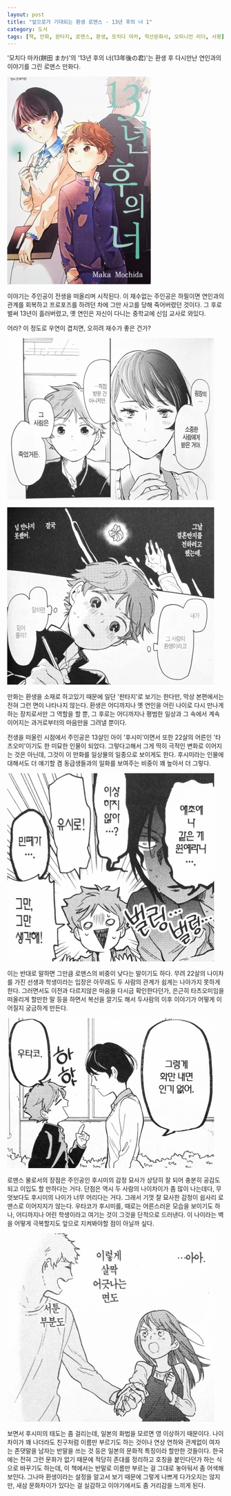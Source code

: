 ```yaml
---
layout: post
title: "앞으로가 기대되는 환생 로맨스 - 13년 후의 너 1"
category: 도서
tags: [책, 만화, 판타지, 로맨스, 환생, 모치다 마카, 학산문화사, 오피니언 리더, 서평]
---
```


'모치다 마카(餅田 まか)'의
'13년 후의 너(13年後の君)'는
환생 후 다시만난 연인과의 이야기를 그린 로맨스 만화다.

![표지](/images/13-nengo-no-kimi-1-comic-book-cover.jpg)

이야기는 주인공이 전생을 떠올리며 시작된다.
이 재수없는 주인공은 하필이면 연인과의 관계를 회복하고 프로포즈를 하려던 차에
그만 사고를 당해 죽어버렸던 것이다.
그 후로 벌써 13년이 흘러버렸고, 옛 연인은 자신이 다니는 중학교에 신임 교사로 와있다.

어라? 이 정도로 우연이 겹치면, 오히려 재수가 좋은 건가?

![5](/images/13-nengo-no-kimi-1-comic-book-p005.jpg)

![6](/images/13-nengo-no-kimi-1-comic-book-p006.jpg)

만화는 환생을 소재로 하고있기 때문에 일단 '판타지'로 보기는 한다만,
막상 본편에서는 전혀 그런 면이 나타나지 않는다.
환생은 어디까지나 옛 연인을 어린 나이로 다시 만나게 하는 장치로서만 그 역할을 할 뿐,
그 후로는 어디까지나 평범한 일상과 그 속에서 계속 이어지는 과거로부터의 마음만을 그려낼 뿐이다.

전생을 떠올린 시점에서 주인공은 13살인 아이 '후시미'이면서
또한 22살의 어른인 '타츠오미'이기도 한 미묘한 인물이 되었다.
그렇다고해서 그게 딱히 극적인 변화로 이어지는 것은 아닌데,
그것이 이 만화를 일상물의 일종으로 보이게도 한다.
후시미라는 인물에 대해서도 더 얘기할 겸 동급생들과의 일화를 보여주는 비중이 꽤 높아서 더 그렇다.

![46](/images/13-nengo-no-kimi-1-comic-book-p046.jpg)

이는 반대로 말하면 그만큼 로맨스의 비중이 낮다는 말이기도 하다.
무려 22살의 나이차를 가진 선생과 학생이라는 입장은
아무래도 두 사람의 관계가 쉽게는 나아가지 못하게 한다.
그러면서도 이전과 다르지않은 마음을 다시금 확인한다던가,
은근히 타츠오미임을 떠올리게 할만한 말 등을 하면서 복선을 깔기도 해서
두사람의 이후 이야기가 어떻게 이어질지 궁금하게 만든다.

![16](/images/13-nengo-no-kimi-1-comic-book-p016.jpg)

로맨스 물로서의 장점은 주인공인 후시미의 감정 묘사가 상당히 잘 되어
충분히 공감도 되고 이입도 할 만하다는 거다.
단점은 역시 두 사람의 나이차이가 좀 많이 나는데다,
무엇보다도 후시미의 나이가 너무 어리다는 거다.
그래서 기껏 잘 묘사한 감정이 쉽사리 로맨스로 이어지지가 않는다.
우타코가 후시미를, 때로는 어른스러운 모습을 보이기도 하나, 어디까지나 어린 학생이라고 여기는 것이 그것을 단적으로 드러낸다.
이 나이라는 벽을 어떻게 극복할지도 앞으로 지켜봐야할 점이 아닐까 싶다.

![141](/images/13-nengo-no-kimi-1-comic-book-p141.jpg)

보면서 후시미의 태도는 좀 걸리는데, 일본의 화법을 모르면 영 이상하기 때문이다.
나이차이가 꽤 나더라도 친구처럼 이름만 부르기도 하는 것이나
연상 연하와 관계없이 여자는 존댓말을 남자는 반말을 쓰는 것 등은
일본의 문화적 특징이라 할만한 것들이다.
한국에는 전혀 그런 문화가 없기 때문에 적당히 존대를 정리하고 호칭을 붙인다던가 하는 식으로 바꾸기도 하는데,
이 책에서는 반말로 이름만 부르는 걸 그대로 놓아둬서 좀 어색해 보인다.
그나마 환생이라는 설정을 알고서 보기 때문에 그렇게 나쁘게 다가오지는 않지만,
새삼 문화차이가 있다는 걸 실감하고 이야기에서도 좀 거리감을 느끼게 된다.
